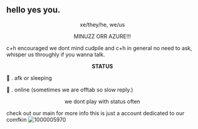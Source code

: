 ## hello yes you.

<p align="center"
  
xe/they/he, we/us

<p align="center"

MINUZZ ORR AZURE!!! 

c+h encouraged we dont mind cudpile and c+h in general no need to ask, whisper us throughly if you wanna talk.

<p align="center"
  
**STATUS**

🌙 . afk or sleeping

🚫 . online (sometimes we are offtab so slow reply.)

<p align="center"

we dont play with status often

check out our main for more info this is just a account dedicated to our comfkin
![1000005970](https://github.com/user-attachments/assets/f7ca9589-0b8c-4559-a5d1-d9f2e80e496d)
